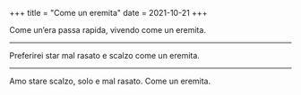 +++
title = "Come un eremita"
date = 2021-10-21
+++

Come un’era passa
rapida, vivendo
come un eremita.

---

Preferirei star
mal rasato e scalzo
come un eremita.

---

Amo stare scalzo,
solo e mal rasato.
Come un eremita.